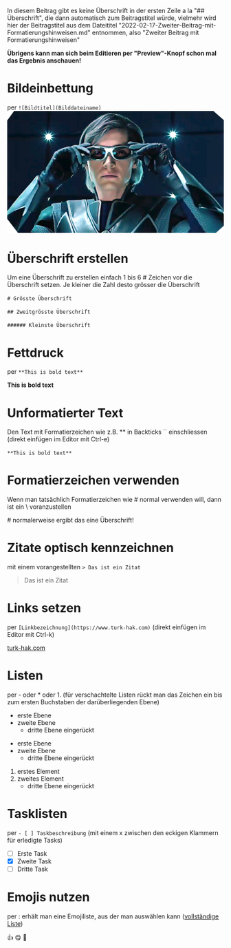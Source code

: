 In diesem Beitrag gibt es keine Überschrift in der ersten Zeile a la "## Überschrift", die dann automatisch zum Beitragstitel würde, vielmehr wird hier der Beitragstitel aus dem Dateititel "2022-02-17-Zweiter-Beitrag-mit-Formatierungshinweisen.md" entnommen,
also "Zweiter Beitrag mit Formatierungshinweisen"

**Übrigens kann man sich beim Editieren per "Preview"-Knopf schon mal das Ergebnis anschauen!**

# Bildeinbettung 
per `![Bildtitel](Bilddateiname)`
![Bildtitel](quicksilver.jpg)

# Überschrift erstellen
Um eine Überschrift zu erstellen einfach 1 bis 6 # Zeichen vor die Überschrift setzen. Je kleiner die Zahl desto grösser die Überschrift

`# Grösste Überschrift`

`## Zweitgrösste Überschrift`

`###### Kleinste Überschrift`

# Fettdruck
per `**This is bold text**`

**This is bold text**

# Unformatierter Text
Den Text mit Formatierzeichen wie z.B. ** in Backticks `` einschliessen (direkt einfügen im Editor mit Ctrl-e)

`**This is bold text**`

# Formatierzeichen verwenden
Wenn man tatsächlich Formatierzeichen wie # normal verwenden will, dann ist ein \\ voranzustellen

\# normalerweise ergibt das eine Überschrift!

# Zitate optisch kennzeichnen
mit einem vorangestellten `> Das ist ein Zitat`

> Das ist ein Zitat

# Links setzen
per `[Linkbezeichnung](https://www.turk-hak.com)` (direkt einfügen im Editor mit Ctrl-k)

[turk-hak.com](https://www.turk-hak.com)

# Listen
per \- oder \* oder 1. (für verschachtelte Listen rückt man das Zeichen ein bis zum ersten Buchstaben der darüberliegenden Ebene)

- erste Ebene
- zweite Ebene
  - dritte Ebene eingerückt

* erste Ebene
* zweite Ebene
  * dritte Ebene eingerückt

1. erstes Element
2. zweites Element
   - dritte Ebene eingerückt

# Tasklisten
per `- [ ] Taskbeschreibung` (mit einem x zwischen den eckigen Klammern für erledigte Tasks)

- [ ] Erste Task
- [x] Zweite Task
- [ ] Dritte Task

# Emojis nutzen
per \: erhält man eine Emojiliste, aus der man auswählen kann ([vollständige Liste](https://github.com/ikatyang/emoji-cheat-sheet/blob/master/README.md))

👍 😋 😬


